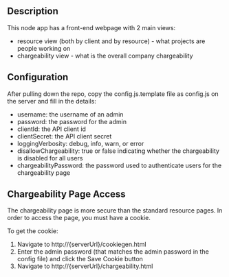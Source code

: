## Description

This node app has a front-end webpage with 2 main views:

- resource view (both by client and by resource) - what projects are people working on
- chargeability view - what is the overall company chargeability

## Configuration

After pulling down the repo, copy the config.js.template  file as config.js on the server and fill in the details:

- username: the username of an admin
- password: the password for the admin
- clientId: the API client id
- clientSecret: the API client secret
- loggingVerbosity: debug, info, warn, or error
- disallowChargeability: true or false indicating whether the chargeability is disabled for all users
- chargeabilityPassword: the password used to authenticate users for the chargeability page

## Chargeability Page Access

The chargeability page is more secure than the standard resource pages. In order to access the page, you must have a cookie.

To get the cookie:

1. Navigate to http://{serverUrl}/cookiegen.html
2. Enter the admin password (that matches the admin password in the config file) and click the Save Cookie button
3. Navigate to http://{serverUrl}/chargeability.html